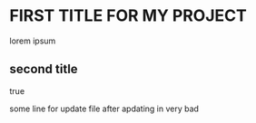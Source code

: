 # FIRST TITLE FOR MY PROJECT 
lorem ipsum

## second title
true   


some line for update file after apdating in very bad